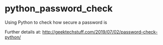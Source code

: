 # python_password_check
Using Python to check how secure a password is

Further details at: http://geektechstuff.com/2019/07/02/password-check-python/

